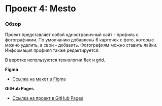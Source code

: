 # Проект 4: Mesto

### Обзор

Проект представляет собой одностраничный сайт - профиль с фотографиями.
По умолчанию добавлены 6 карточек с фото, которые можно удалить, а свои – добавить. Фотографиям можно ставить лайки. Информация профиля также редактируется.

В верстке используются технологии flex и grid.

**Figma**

* [Ссылка на макет в Figma](https://www.figma.com/file/StZjf8HnoeLdiXS7dYrLAh/JavaScript.-Sprint-4)

**GitHub Pages**

* [Ссылка на проект в GitHub Pages](https://morozovaworld.github.io/mesto/)

